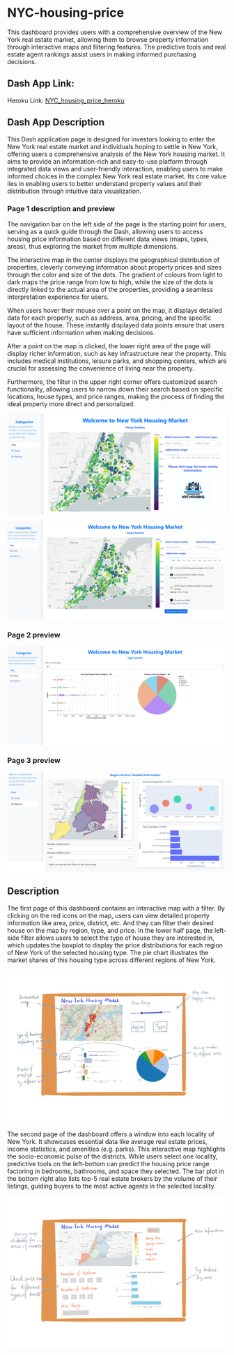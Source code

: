 # NYC-housing-price

This dashboard provides users with a comprehensive overview of the New York real estate market, allowing them to browse property information through interactive maps and filtering features. The predictive tools and real estate agent rankings assist users in making informed purchasing decisions.

## Dash App Link:

Heroku Link: [NYC_housing_price_heroku](https://nyc-b429e9209531.herokuapp.com/)

## Dash App Description

This Dash application page is designed for investors looking to enter the New York real estate market and individuals hoping to settle in New York, offering users a comprehensive analysis of the New York housing market. It aims to provide an information-rich and easy-to-use platform through integrated data views and user-friendly interaction, enabling users to make informed choices in the complex New York real estate market. Its core value lies in enabling users to better understand property values and their distribution through intuitive data visualization.

### Page 1 description and preview 

The navigation bar on the left side of the page is the starting point for users, serving as a quick guide through the Dash, allowing users to access housing price information based on different data views (maps, types, areas), thus exploring the market from multiple dimensions.

The interactive map in the center displays the geographical distribution of properties, cleverly conveying information about property prices and sizes through the color and size of the dots. The gradient of colours from light to dark maps the price range from low to high, while the size of the dots is directly linked to the actual area of the properties, providing a seamless interpretation experience for users.

When users hover their mouse over a point on the map, it displays detailed data for each property, such as address, area, pricing, and the specific layout of the house. These instantly displayed data points ensure that users have sufficient information when making decisions.

After a point on the map is clicked, the lower right area of the page will display richer information, such as key infrastructure near the property. This includes medical institutions, leisure parks, and shopping centers, which are crucial for assessing the convenience of living near the property.

Furthermore, the filter in the upper right corner offers customized search functionality, allowing users to narrow down their search based on specific locations, house types, and price ranges, making the process of finding the ideal property more direct and personalized.


![NYC sketch 1](https://github.com/erinkhc/NYC-housing-price/blob/main/page_1_0.png)

![NYC sketch 1](https://github.com/erinkhc/NYC-housing-price/blob/main/page_1_1.png)

### Page 2 preview

![NYC sketch 1](https://github.com/erinkhc/NYC-housing-price/blob/main/page_2.png)

### Page 3 preview

![NYC sketch 1](https://github.com/erinkhc/NYC-housing-price/blob/main/page_3.png)

## Description

The first page of this dashboard contains an interactive map with a filter. By clicking on the red icons on the map, users can view detailed property information like area, price, district, etc. And they can filter their desired house on the map by region, type, and price. In the lower half page, the left-side filter allows users to select the type of house they are interested in, which updates the boxplot to display the price distributions for each region of New York of the selected housing type. The pie chart illustrates the market shares of this housing type across different regions of New York.

![NYC sketch 1](https://github.com/erinkhc/NYC-housing-price/blob/main/sketch1.png)

The second page of the dashboard offers a window into each locality of New York. It showcases essential data like average real estate prices, income statistics, and amenities (e.g. parks). This interactive map highlights the socio-economic pulse of the districts. While users select one locality, predictive tools on the left-bottom can predict the housing price range factoring in bedrooms, bathrooms, and space they selected. The bar plot in the bottom right also lists top-5 real estate brokers by the volume of their listings, guiding buyers to the most active agents in the selected locality. 

![NYC sketch 2](https://github.com/erinkhc/NYC-housing-price/blob/main/sketch2.png)

